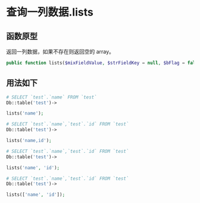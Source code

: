 # 查询一列数据.lists

## 函数原型

返回一列数据，如果不存在则返回空的 array。

``` php
public function lists($mixFieldValue, $strFieldKey = null, $bFlag = false);
```

## 用法如下

``` php
# SELECT `test`.`name` FROM `test`
Db::table('test')->

lists('name');

# SELECT `test`.`name`,`test`.`id` FROM `test`
Db::table('test')->

lists('name,id');

# SELECT `test`.`name`,`test`.`id` FROM `test`
Db::table('test')->

lists('name', 'id');

# SELECT `test`.`name`,`test`.`id` FROM `test`
Db::table('test')->

lists(['name', 'id']);
```
